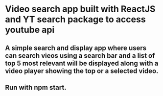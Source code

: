 # Video search app built with ReactJS and YT search package to access youtube api
## A simple search and display app where users can search vieos using a search bar and a list of top 5 most relevant will be displayed along with a video player showing the top or a selected video.
## Run with npm start.
